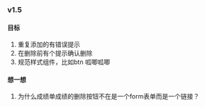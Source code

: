 
### v1.5
#### 目标

1. 重复添加的有错误提示
1. 在删除前有个提示确认删除
1. 规范样式组件，比如btn
呱唧呱唧
#### 想一想
1. 为什么成绩单成绩的删除按钮不在是一个form表单而是一个链接？


